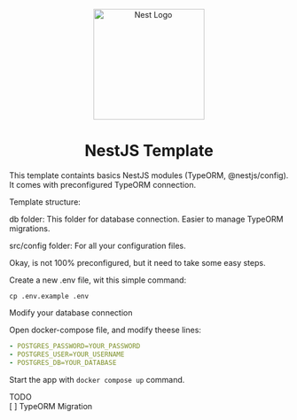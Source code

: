 <p align="center">
  <a href="http://nestjs.com/" target="blank"><img src="https://nestjs.com/img/logo-small.svg" width="200" alt="Nest Logo" /></a>
  <h1 align="center">NestJS Template</h1>
</p>

This template containts basics NestJS modules (TypeORM, @nestjs/config). It comes with preconfigured TypeORM connection.

Template structure:

db folder:
This folder for database connection. Easier to manage TypeORM migrations.

src/config folder:
For all your configuration files.

Okay, is not 100% preconfigured, but it need to take some easy steps.

Create a new .env file, wit this simple command:

`cp .env.example .env`

Modify your database connection

Open docker-compose file, and modify theese lines:

```yaml
- POSTGRES_PASSWORD=YOUR_PASSWORD
- POSTGRES_USER=YOUR_USERNAME
- POSTGRES_DB=YOUR_DATABASE
```

Start the app with `docker compose up` command.

TODO<br/>
[ ] TypeORM Migration
